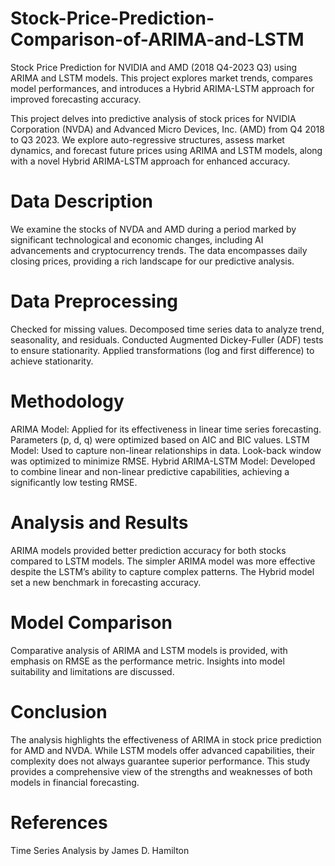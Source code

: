 # Stock-Price-Prediction-Comparison-of-ARIMA-and-LSTM
Stock Price Prediction for NVIDIA and AMD (2018 Q4-2023 Q3) using ARIMA and LSTM models. This project explores market trends, compares model performances, and introduces a Hybrid ARIMA-LSTM approach for improved forecasting accuracy.

This project delves into predictive analysis of stock prices for NVIDIA Corporation (NVDA) and Advanced Micro Devices, Inc. (AMD) from Q4 2018 to Q3 2023. We explore auto-regressive structures, assess market dynamics, and forecast future prices using ARIMA and LSTM models, along with a novel Hybrid ARIMA-LSTM approach for enhanced accuracy.

# Data Description
We examine the stocks of NVDA and AMD during a period marked by significant technological and economic changes, including AI advancements and cryptocurrency trends. The data encompasses daily closing prices, providing a rich landscape for our predictive analysis.

# Data Preprocessing
Checked for missing values.
Decomposed time series data to analyze trend, seasonality, and residuals.
Conducted Augmented Dickey-Fuller (ADF) tests to ensure stationarity.
Applied transformations (log and first difference) to achieve stationarity.
# Methodology
ARIMA Model: Applied for its effectiveness in linear time series forecasting. Parameters (p, d, q) were optimized based on AIC and BIC values.
LSTM Model: Used to capture non-linear relationships in data. Look-back window was optimized to minimize RMSE.
Hybrid ARIMA-LSTM Model: Developed to combine linear and non-linear predictive capabilities, achieving a significantly low testing RMSE.

# Analysis and Results
ARIMA models provided better prediction accuracy for both stocks compared to LSTM models.
The simpler ARIMA model was more effective despite the LSTM’s ability to capture complex patterns.
The Hybrid model set a new benchmark in forecasting accuracy.

# Model Comparison
Comparative analysis of ARIMA and LSTM models is provided, with emphasis on RMSE as the performance metric.
Insights into model suitability and limitations are discussed.

# Conclusion
The analysis highlights the effectiveness of ARIMA in stock price prediction for AMD and NVDA. While LSTM models offer advanced capabilities, their complexity does not always guarantee superior performance. This study provides a comprehensive view of the strengths and weaknesses of both models in financial forecasting.

# References
Time Series Analysis by James D. Hamilton
